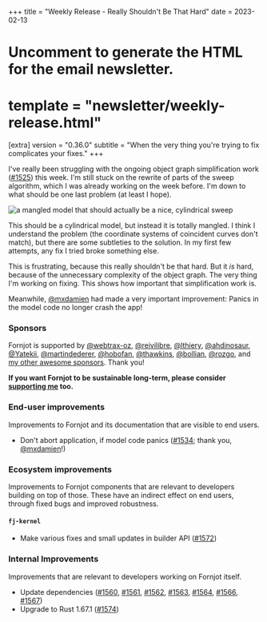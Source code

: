 +++
title = "Weekly Release - Really Shouldn't Be That Hard"
date = 2023-02-13

# Uncomment to generate the HTML for the email newsletter.
# template = "newsletter/weekly-release.html"

[extra]
version = "0.36.0"
subtitle = "When the very thing you're trying to fix complicates your fixes."
+++

I've really been struggling with the ongoing object graph simplification work ([#1525]) this week. I'm still stuck on the rewrite of parts of the sweep algorithm, which I was already working on the week before. I'm down to what should be one last problem (at least I hope).

![a mangled model that should actually be a nice, cylindrical sweep](/blog/weekly-release/2023-w07/mangled-sweep.png)

This should be a cylindrical model, but instead it is totally mangled. I think I understand the problem (the coordinate systems of coincident curves don't match), but there are some subtleties to the solution. In my first few attempts, any fix I tried broke something else.

This is frustrating, because this really shouldn't be that hard. But it *is* hard, because of the unnecessary complexity of the object graph. The very thing I'm working on fixing. This shows how important that simplification work is.

Meanwhile, [@mxdamien] had made a very important improvement: Panics in the model code no longer crash the app!


### Sponsors

Fornjot is supported by [@webtrax-oz](https://github.com/webtrax-oz), [@reivilibre](https://github.com/reivilibre), [@lthiery](https://github.com/lthiery), [@ahdinosaur](https://github.com/ahdinosaur), [@Yatekii](https://github.com/Yatekii), [@martindederer](https://github.com/martindederer), [@hobofan](https://github.com/hobofan), [@thawkins](https://github.com/thawkins), [@bollian](https://github.com/bollian), [@rozgo](https://github.com/rozgo), and [my other awesome sponsors](https://github.com/sponsors/hannobraun). Thank you!

<strong class="call-to-action">
    <p>
        If you want Fornjot to be sustainable long-term, please consider <a href="https://github.com/sponsors/hannobraun">supporting me</a> too.
    </p>
</strong>


### End-user improvements

Improvements to Fornjot and its documentation that are visible to end users.

- Don't abort application, if model code panics ([#1534]; thank you, [@mxdamien]!)


### Ecosystem improvements

Improvements to Fornjot components that are relevant to developers building on top of those. These have an indirect effect on end users, through fixed bugs and improved robustness.

#### `fj-kernel`

- Make various fixes and small updates in builder API ([#1572])


### Internal Improvements

Improvements that are relevant to developers working on Fornjot itself.

- Update dependencies ([#1560], [#1561], [#1562], [#1563], [#1564], [#1566], [#1567])
- Upgrade to Rust 1.67.1 ([#1574])


[#1534]: https://github.com/hannobraun/Fornjot/pull/1534
[#1560]: https://github.com/hannobraun/Fornjot/pull/1560
[#1561]: https://github.com/hannobraun/Fornjot/pull/1561
[#1562]: https://github.com/hannobraun/Fornjot/pull/1562
[#1563]: https://github.com/hannobraun/Fornjot/pull/1563
[#1564]: https://github.com/hannobraun/Fornjot/pull/1564
[#1566]: https://github.com/hannobraun/Fornjot/pull/1566
[#1567]: https://github.com/hannobraun/Fornjot/pull/1567
[#1572]: https://github.com/hannobraun/Fornjot/pull/1572
[#1574]: https://github.com/hannobraun/Fornjot/pull/1574

[@mxdamien]: https://github.com/mxdamien

[#1525]: https://github.com/hannobraun/Fornjot/issues/1525
